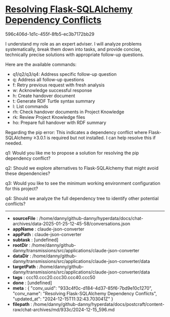 # [Resolving Flask-SQLAlchemy Dependency Conflicts](https://claude.ai/chat/933c4f0c-d184-4d37-85f6-7bd9e10c1270)

596c406d-1d1c-455f-8fb5-ec3b7172bb29

 I understand my role as an expert adviser. I will analyze problems systematically, break them down into tasks, and provide concise, technically precise solutions with appropriate follow-up questions.

Here are the available commands:
- q1/q2/q3/q4: Address specific follow-up question
- q: Address all follow-up questions
- f: Retry previous request with fresh analysis
- w: Acknowledge successful response
- h: Create handover document
- t: Generate RDF Turtle syntax summary
- l: List commands
- rh: Check handover documents in Project Knowledge
- rk: Review Project Knowledge files
- ho: Prepare full handover with RDF summary

Regarding the pip error: This indicates a dependency conflict where Flask-SQLAlchemy ≥3.0.1 is required but not installed. I can help resolve this if needed.

q1: Would you like me to propose a solution for resolving the pip dependency conflict?

q2: Should we explore alternatives to Flask-SQLAlchemy that might avoid these dependencies?

q3: Would you like to see the minimum working environment configuration for this project?

q4: Should we analyze the full dependency tree to identify other potential conflicts?

---

* **sourceFile** : /home/danny/github-danny/hyperdata/docs/chat-archives/data-2025-01-25-12-45-58/conversations.json
* **appName** : claude-json-converter
* **appPath** : claude-json-converter
* **subtask** : [undefined]
* **rootDir** : /home/danny/github-danny/transmissions/src/applications/claude-json-converter
* **dataDir** : /home/danny/github-danny/transmissions/src/applications/claude-json-converter/data
* **targetPath** : /home/danny/github-danny/transmissions/src/applications/claude-json-converter/data
* **tags** : ccc10.ccc20.ccc30.ccc40.ccc50
* **done** : [undefined]
* **meta** : {
  "conv_uuid": "933c4f0c-d184-4d37-85f6-7bd9e10c1270",
  "conv_name": "Resolving Flask-SQLAlchemy Dependency Conflicts",
  "updated_at": "2024-12-15T11:32:43.703041Z"
}
* **filepath** : /home/danny/github-danny/hyperdata/docs/postcraft/content-raw/chat-archives/md/933c/2024-12-15_596.md